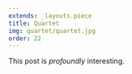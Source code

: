 ```yaml
---
extends: _layouts.piece
title: Quartet
img: quartet/quartet.jpg
order: 22
---
```


This post is *profoundly* interesting.
